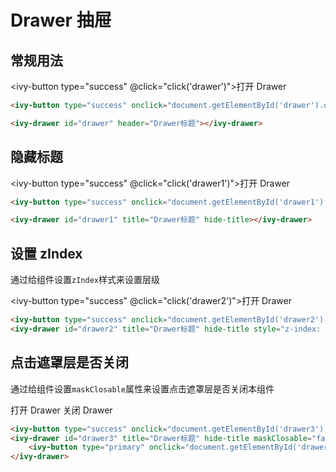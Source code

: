 # Drawer 抽屉

## 常规用法

<ivy-button type="success" @click="click('drawer')">打开 Drawer</ivy-button>

<ivy-drawer id="drawer" header="Drawer标题"></ivy-drawer>

```html
<ivy-button type="success" onclick="document.getElementById('drawer').open()">打开 Drawer</ivy-button>

<ivy-drawer id="drawer" header="Drawer标题"></ivy-drawer>
```

## 隐藏标题

<ivy-button type="success" @click="click('drawer1')">打开 Drawer</ivy-button>

<ivy-drawer id="drawer1" title="Drawer标题" hide-title></ivy-drawer>

```html
<ivy-button type="success" onclick="document.getElementById('drawer1').open()">打开 Drawer</ivy-button>

<ivy-drawer id="drawer1" title="Drawer标题" hide-title></ivy-drawer>
```

## 设置 zIndex

通过给组件设置`zIndex`样式来设置层级

<ivy-button type="success" @click="click('drawer2')">打开 Drawer</ivy-button>
<ivy-drawer id="drawer2" title="Drawer标题" hide-title style="z-index: 9000;"></ivy-drawer>

```html
<ivy-button type="success" onclick="document.getElementById('drawer2').open()"> 打开 Drawer </ivy-button>
<ivy-drawer id="drawer2" title="Drawer标题" hide-title style="z-index: 9000;"></ivy-drawer>
```

## 点击遮罩层是否关闭

通过给组件设置`maskClosable`属性来设置点击遮罩层是否关闭本组件

<ivy-button type="success" onclick="document.getElementById('drawer3').open()">打开 Drawer</ivy-button>
<ivy-drawer id="drawer3" title="Drawer标题" hide-title maskClosable="false">
<ivy-button type="primary" onclick="document.getElementById('drawer3').close()">关闭 Drawer</ivy-button>
</ivy-drawer>

```html
<ivy-button type="success" onclick="document.getElementById('drawer3').open()">打开 Drawer</ivy-button>
<ivy-drawer id="drawer3" title="Drawer标题" hide-title maskClosable="false">
    <ivy-button type="primary" onclick="document.getElementById('drawer3').close()">关闭 Drawer</ivy-button>
</ivy-drawer>
```

<script setup>
const click = (className)=>{
    document.getElementById(className).open()
}
</script>

